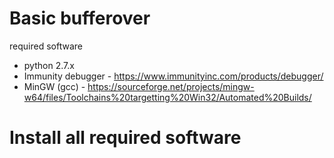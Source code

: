 # Basic bufferover

required software

- python 2.7.x
- Immunity debugger - https://www.immunityinc.com/products/debugger/
- MinGW (gcc) - https://sourceforge.net/projects/mingw-w64/files/Toolchains%20targetting%20Win32/Automated%20Builds/


# Install all required software






